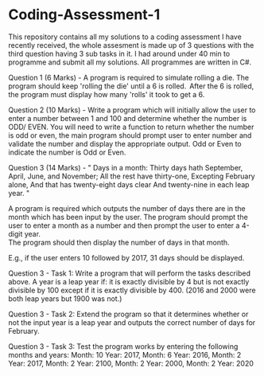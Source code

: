# Coding-Assessment-1
This repository contains all my solutions to a coding assessment I have recently received, the whole assesment is made up of 3 questions with
the third question having 3 sub tasks in it. I had around under 40 min to programme and submit all my solutions. 
All programmes are written in C#.


Question 1 (6 Marks) - A program is required to simulate rolling a die. 
The program should keep 'rolling the die' until a 6 is rolled. 
After the 6 is rolled, the program must display how many 'rolls' it took to get a 6.  

Question 2 (10 Marks) - Write a program which will initially allow 
the user to enter a number between 1 and 100 and determine whether the 
number is ODD/ EVEN. You will need to write a function to return whether the 
number is odd or even, the main program should prompt user to enter number 
and validate the number and display the appropriate output. Odd or Even to 
indicate the number is Odd or Even. 

Question 3 (14 Marks) - 
" Days in a month: 
Thirty days hath September, 
April, June, and November; 
All the rest have thirty-one, 
Excepting February alone, 
And that has twenty-eight days clear 
And twenty-nine in each leap year. "

A program is required which outputs the number of days there are in the month which has been input by the user. 
The program should prompt the user to enter a month as a number and then prompt the user to enter a 4-digit year.  
The program should then display the number of days in that month. 

E.g., if the user enters 10 followed by 2017, 31 days should be displayed. 


Question 3 - Task 1: 
Write a program that will perform the tasks described above. A year is a leap year if: 
it is exactly divisible by 4 but is not exactly divisible by 100 except if it is exactly divisible by 400. 
(2016 and 2000 were both leap years but 1900 was not.)

Question 3 - Task 2: 
Extend the program so that it determines whether or not the input year is a leap year and outputs the correct number of days for February. 

Question 3 - Task 3: 
Test the program works by entering the following months and years: 
Month: 10	Year: 2017, 
Month: 6	Year: 2016, 
Month: 2	Year: 2017, 
Month: 2	Year: 2100, 
Month: 2	Year: 2000, 
Month: 2	Year: 2020

